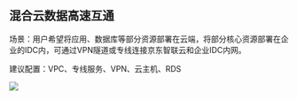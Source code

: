 ## 混合云数据高速互通

场景：用户希望将应用、数据库等部分资源部署在云端，将部分核心资源部署在企业的IDC内，可通过VPN隧道或专线连接京东智联云和企业IDC内网。

建议配置：VPC、专线服务、VPN、云主机、RDS

![](/image/Networking/Virtual-Private-Cloud/Hybrid-Cloud-Data-InterConnect-With-High-Speed.png)
